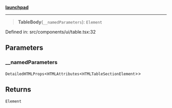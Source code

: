 [**launchpad**](index.md)

***

> **TableBody**(`__namedParameters`): `Element`

Defined in: src/components/ui/table.tsx:32

## Parameters

### \_\_namedParameters

`DetailedHTMLProps`\<`HTMLAttributes`\<`HTMLTableSectionElement`\>\>

## Returns

`Element`
